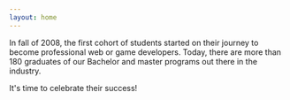 ```yaml
---
layout: home
---
```


In fall of 2008, the first cohort of students started on their journey to become professional web or game developers. Today, there are more than 180 graduates of our Bachelor and master programs out there in the industry.

It's time to celebrate their success!
